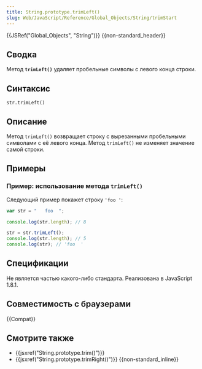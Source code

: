 ```yaml
---
title: String.prototype.trimLeft()
slug: Web/JavaScript/Reference/Global_Objects/String/trimStart
---
```


{{JSRef("Global_Objects", "String")}} {{non-standard_header}}

## Сводка

Метод **`trimLeft()`** удаляет пробельные символы с левого конца строки.

## Синтаксис

```
str.trimLeft()
```

## Описание

Метод `trimLeft()` возвращает строку с вырезанными пробельными символами с её левого конца. Метод `trimLeft()` не изменяет значение самой строки.

## Примеры

### Пример: использование метода `trimLeft()`

Следующий пример покажет строку `'foo '`:

```js
var str = "   foo  ";

console.log(str.length); // 8

str = str.trimLeft();
console.log(str.length); // 5
console.log(str); // 'foo  '
```

## Спецификации

Не является частью какого-либо стандарта. Реализована в JavaScript 1.8.1.

## Совместимость с браузерами

{{Compat}}

## Смотрите также

- {{jsxref("String.prototype.trim()")}}
- {{jsxref("String.prototype.trimRight()")}} {{non-standard_inline}}
